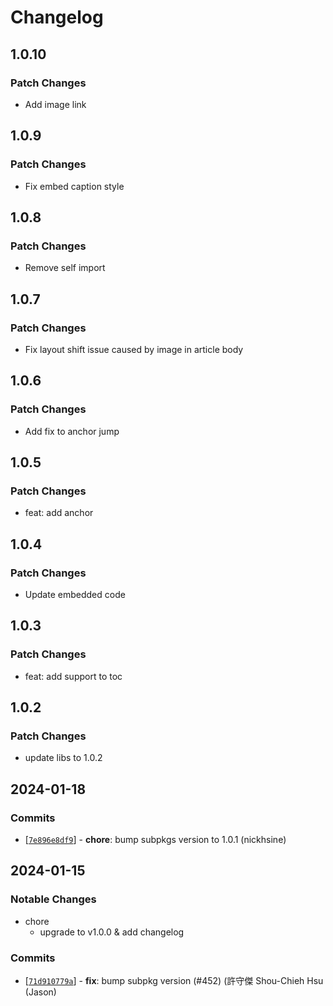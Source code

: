 # Changelog

## 1.0.10

### Patch Changes

- Add image link

## 1.0.9

### Patch Changes

- Fix embed caption style

## 1.0.8

### Patch Changes

- Remove self import

## 1.0.7

### Patch Changes

- Fix layout shift issue caused by image in article body

## 1.0.6

### Patch Changes

- Add fix to anchor jump

## 1.0.5

### Patch Changes

- feat: add anchor

## 1.0.4

### Patch Changes

- Update embedded code

## 1.0.3

### Patch Changes

- feat: add support to toc

## 1.0.2

### Patch Changes

- update libs to 1.0.2

## 2024-01-18

### Commits

- \[[`7e896e8df9`](https://github.com/kids-reporter/kids-reporter-monorepo/commit/7e896e8df9)] - **chore**: bump subpkgs version to 1.0.1 (nickhsine)

## 2024-01-15

### Notable Changes

- chore
  - upgrade to v1.0.0 & add changelog

### Commits

- \[[`71d910779a`](https://github.com/kids-reporter/cms-core/commit/71d910779a)] - **fix**: bump subpkg version (#452) (許守傑 Shou-Chieh Hsu (Jason)
